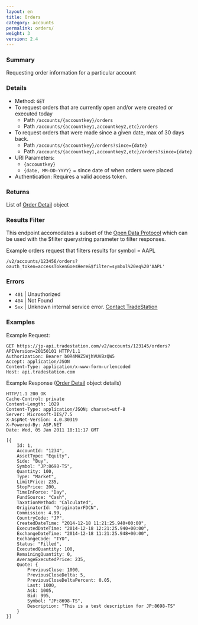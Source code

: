 ```yaml
---
layout: en
title: Orders
category: accounts
permalink: orders/
weight: 3
version: 2.4
---
```


### Summary

Requesting order information for a particular account

### Details

* Method: `GET`
* To request orders that are currently open and/or were created or executed today
  * Path `/accounts/{accountkey}/orders`
  * Path `/accounts/{accountkey1,accountkey2,etc}/orders`
* To request orders that were made since a given date, max of 30 days back.
  * Path `/accounts/{accountkey}/orders?since={date}`
  * Path `/accounts/{accountkey1,accountkey2,etc}/orders?since={date}`
* URI Parameters:
  * `{accountkey}`
  * `{date, MM-DD-YYYY}` = since date of when orders were placed
* Authentication: Requires a valid access token.

### Returns

List of [Order Detail](../../objects/order-detail) object

### Results Filter

This endpoint accomodates a subset of the [Open Data Protocol](http://www.odata.org/developers/protocols/uri-conventions#FilterSystemQueryOption) which can be used with the $filter querystring parameter to filter responses.

Example orders request that filters results for symbol = AAPL

    /v2/accounts/123456/orders?oauth_token=accessTokenGoesHere&$filter=symbol%20eq%20'AAPL'

### Errors

* `401` | Unauthorized
* `404` | Not Found
* `5xx` | Unknown internal service error. [Contact TradeStation](mailto:webapi@tradestation.com)

### Examples

Example Request:

    GET https://jp-api.tradestation.com/v2/accounts/123145/orders?APIVersion=20150101 HTTP/1.1
    Authorization: Bearer b0R4MHZ5WjhVUVBzQW5
    Accept: application/JSON
    Content-Type: application/x-www-form-urlencoded
    Host: api.tradestation.com
    
Example Response ([Order Detail](../../objects/order-detail) object details)

    HTTP/1.1 200 OK
    Cache-Control: private
    Content-Length: 1029
    Content-Type: application/JSON; charset=utf-8
    Server: Microsoft-IIS/7.5
    X-AspNet-Version: 4.0.30319
    X-Powered-By: ASP.NET
    Date: Wed, 05 Jan 2011 18:11:17 GMT
    
    [{
        Id: 1,
        AccountId: "1234",
        AssetType: "Equity",
        Side: "Buy",
        Symbol: "JP:8698-TS",
        Quantity: 100,
        Type: "Market",
        LimitPrice: 235,
        StopPrice: 200,
        TimeInForce: "Day",
        FundSource: "Cash",
        TaxationMethod: "Calculated",
        OriginatorId: "OriginatorFDCN",
        Commission: 4.99,
        CountryCode: "JP",
        CreatedDateTime: "2014-12-18 11:21:25.940+00:00",
        ExecutedDateTime: "2014-12-18 12:21:25.940+00:00",
        ExchangeDateTime: "2014-12-18 11:21:25.948+00:00",
        ExchangeCode: "TYO",
        Status: "Filled",
        ExecutedQuantity: 100,
        RemainingQuantity: 0,
        AverageExecutedPrice: 235,
        Quote: {
            PreviousClose: 1000,
            PreviousCloseDelta: 5,
            PreviousCloseDeltaPercent: 0.05,
            Last: 1000,
            Ask: 1005,
            Bid: 995,
            Symbol: "JP:8698-TS",
            Description: "This is a test description for JP:8698-TS"
        }
    }]